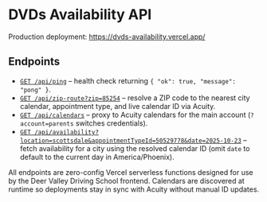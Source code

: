 # DVDs Availability API

Production deployment: https://dvds-availability.vercel.app/

## Endpoints

- [`GET /api/ping`](https://dvds-availability.vercel.app/api/ping) – health check returning `{ "ok": true, "message": "pong" }`.
- [`GET /api/zip-route?zip=85254`](https://dvds-availability.vercel.app/api/zip-route?zip=85254) – resolve a ZIP code to the nearest city calendar, appointment type, and live calendar ID via Acuity.
- [`GET /api/calendars`](https://dvds-availability.vercel.app/api/calendars) – proxy to Acuity calendars for the main account (`?account=parents` switches credentials).
- [`GET /api/availability?location=scottsdale&appointmentTypeId=50529778&date=2025-10-23`](https://dvds-availability.vercel.app/api/availability?location=scottsdale&appointmentTypeId=50529778&date=2025-10-23) – fetch availability for a city using the resolved calendar ID (omit `date` to default to the current day in America/Phoenix).

All endpoints are zero-config Vercel serverless functions designed for use by the Deer Valley Driving School frontend. Calendars are discovered at runtime so deployments stay in sync with Acuity without manual ID updates.
